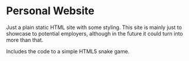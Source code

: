 # Personal Website

Just a plain static HTML site with some styling. This site is mainly just to showcase to potential employers, although in the future it could turn into more than that.

Includes the code to a simple HTML5 snake game.
